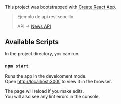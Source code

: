 This project was bootstrapped with [Create React App](https://github.com/facebook/create-react-app).


>Ejemplo de api rest sencillo.
>
>API -> [News API](https://newsapi.org/docs/get-started) 


## Available Scripts

In the project directory, you can run:

### `npm start`

Runs the app in the development mode.<br>
Open [http://localhost:3000](http://localhost:3000) to view it in the browser.

The page will reload if you make edits.<br>
You will also see any lint errors in the console.

